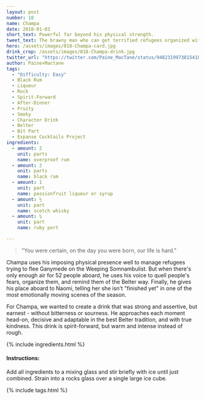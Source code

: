 ```yaml
---
layout: post
number: 18
name: Champa
date: 2018-01-03
short_text: Powerful far beyond his physical strength.
tweet_text: The brawny man who can get terrified refugees organized with a moving speech reminding Belters of who they are. "You were certain, on the day you were born, our life is hard."
hero: /assets/images/018-Champa-card.jpg
drink_crop: /assets/images/018-Champa-drink.jpg
twitter_url: "https://twitter.com/Paine_MacTane/status/948231997381541890"
author: Paine×Mactane
tags: 
  - "Difficulty: Easy"
  - Black Rum
  - Liqueur
  - Rock
  - Spirit-Forward
  - After-Dinner
  - Fruity
  - Smoky
  - Character Drink
  - Belter
  - Bit Part
  - Expanse Cocktails Project
ingredients:
  - amount: 2
    unit: parts
    name: overproof rum
  - amount: 2
    unit: parts
    name: black rum
  - amount: 1
    unit: part
    name: passionfruit liqueur or syrup
  - amount: ½
    unit: part
    name: scotch whisky
  - amount: ¼
    unit: part
    name: ruby port

---
```


> "You were certain, on the day you were born, our life is hard." 

Champa uses his imposing physical presence well to manage refugees trying to flee Ganymede on the Weeping Somnambulist. But when there's only enough air for 52 people aboard, he uses his voice to quell people's fears, organize them, and remind them of the Belter way. Finally, he gives his place aboard to Naomi, telling her she isn't "finished yet" in one of the most emotionally moving scenes of the season.

For Champa, we wanted to create a drink that was strong and assertive, but earnest - without bitterness or sourness. He approaches each moment head-on, decisive and adaptable in the best Belter tradition, and with true kindness. This drink is spirit-forward, but warm and intense instead of rough. 


{% include ingredients.html %}

#### Instructions:

Add all ingredients to a mixing glass and stir briefly with ice until just combined. Strain into a rocks glass over a single large ice cube.

{% include tags.html %}
